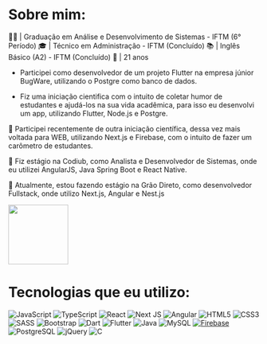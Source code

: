 <h1>Sobre mim:</h1>

👨‍🎓 | Graduação em Análise e Desenvolvimento de Sistemas - IFTM (6° Período)
🎓 | Técnico em Administração - IFTM (Concluído)
📚 | Inglês Básico (A2) - IFTM (Concluído)
👤 | 21 anos 

- Participei como desenvolvedor de um projeto Flutter na empresa júnior BugWare,  utilizando o Postgre como banco de dados.

- Fiz uma iniciação cientifica com o intuito de coletar humor de estudantes e ajudá-los na sua vida acadêmica, para isso eu desenvolvi um app, utilizando Flutter, Node.js e Postgre.

🚀 Participei recentemente de outra iniciação científica, dessa vez mais voltada para WEB, utilizando Next.js e Firebase, com o intuito de fazer um carômetro de estudantes.

🚀 Fiz estágio na Codiub, como Analista e Desenvolvedor de Sistemas, onde eu utilizei AngularJS, Java Spring Boot e React Native.

🚀 Atualmente, estou fazendo estágio na Grão Direto, como desenvolvedor Fullstack, onde utilizo Next.js, Angular e Nest.js

<a href="https://www.linkedin.com/in/diogo-gomes-castro-2b3736238//" target="_blank"><img width="120px" src="https://img.shields.io/badge/-LinkedIn-%230077B5?style=for-the-badge&logo=linkedin&logoColor=white" target="_blank"></a>

<!-- <h1>Estatísticas do meu perfil:<h1>

<div>
  <img height="180em" src="https://github-readme-stats.vercel.app/api?username=Diogogc1&show_icons=true&theme=algolia&include_all_commits=true&count_private=true"/>
  <img height="180em" src="https://github-readme-stats.vercel.app/api/top-langs/?username=Diogogc1&layout=compact&langs_count=7&theme=algolia"/>
</div>
-->
<h1>Tecnologias que eu utilizo:</h1>

![JavaScript](https://img.shields.io/badge/javascript-%23323330.svg?style=for-the-badge&logo=javascript&logoColor=%23F7DF1E) 
![TypeScript](https://img.shields.io/badge/typescript-%23007ACC.svg?style=for-the-badge&logo=typescript&logoColor=white) 
![React](https://img.shields.io/badge/react-%2320232a.svg?style=for-the-badge&logo=react&logoColor=%2361DAFB)
![Next JS](https://img.shields.io/badge/Next-black?style=for-the-badge&logo=next.js&logoColor=white)
![Angular](https://img.shields.io/badge/Angular-%23DD0031.svg?style=for-the-badge&logo=angular&logoColor=white)
![HTML5](https://img.shields.io/badge/html5-%23E34F26.svg?style=for-the-badge&logo=html5&logoColor=white) 
![CSS3](https://img.shields.io/badge/css3-%231572B6.svg?style=for-the-badge&logo=css3&logoColor=white) 
![SASS](https://img.shields.io/badge/SASS-hotpink.svg?style=for-the-badge&logo=SASS&logoColor=white)
![Bootstrap](https://img.shields.io/badge/Bootstrap-%23563D7C.svg?style=for-the-badge&logo=bootstrap&logoColor=white)
![Dart](https://img.shields.io/badge/Dart-%230175C2.svg?style=for-the-badge&logo=dart&logoColor=white) 
![Flutter](https://img.shields.io/badge/Flutter-%2302569B.svg?style=for-the-badge&logo=flutter&logoColor=white) 
![Java](https://img.shields.io/badge/Java-%23ED8B00.svg?style=for-the-badge&logo=java&logoColor=white)
![MySQL](https://img.shields.io/badge/MySQL-%230075A8.svg?style=for-the-badge&logo=mysql&logoColor=white) 
[![Firebase](https://img.shields.io/badge/firebase-%23E67E22.svg?style=for-the-badge&logo=firebase&logoColor=white)](#)
![PostgreSQL](https://img.shields.io/badge/PostgreSQL-%23336791.svg?style=for-the-badge&logo=postgresql&logoColor=white) 
![jQuery](https://img.shields.io/badge/jQuery-%230769AD.svg?style=for-the-badge&logo=jquery&logoColor=white)
![C](https://img.shields.io/badge/C-%2300599C.svg?style=for-the-badge&logo=c&logoColor=white)
